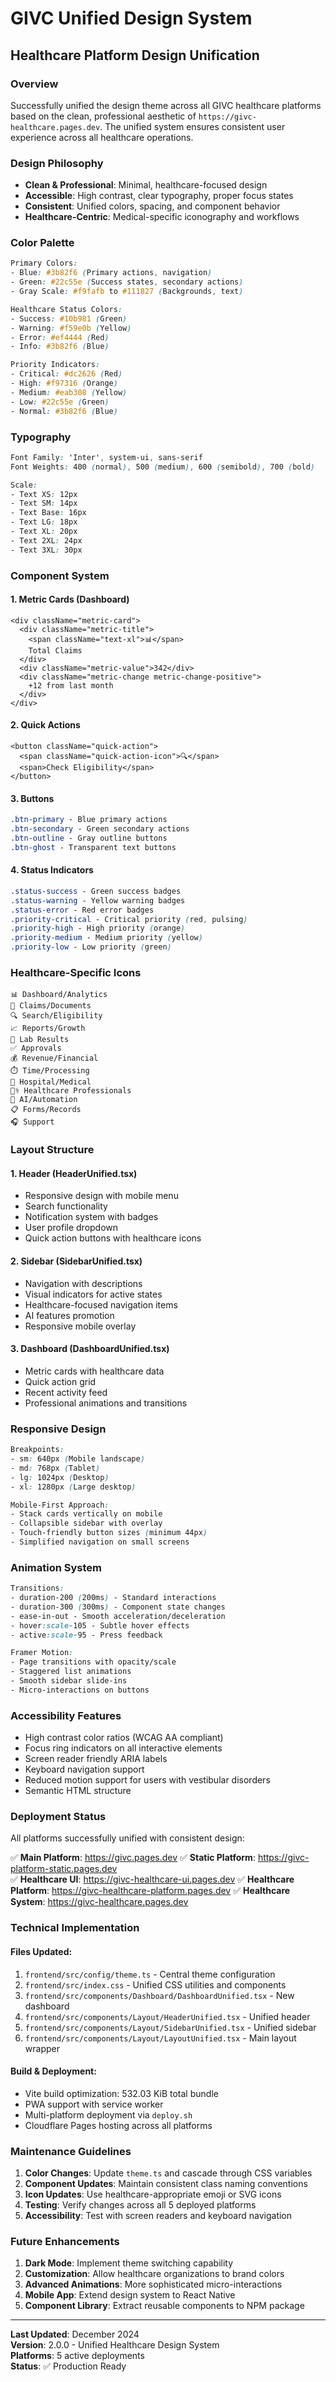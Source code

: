 # GIVC Unified Design System
## Healthcare Platform Design Unification

### Overview
Successfully unified the design theme across all GIVC healthcare platforms based on the clean, professional aesthetic of `https://givc-healthcare.pages.dev`. The unified system ensures consistent user experience across all healthcare operations.

### Design Philosophy
- **Clean & Professional**: Minimal, healthcare-focused design
- **Accessible**: High contrast, clear typography, proper focus states
- **Consistent**: Unified colors, spacing, and component behavior
- **Healthcare-Centric**: Medical-specific iconography and workflows

### Color Palette
```css
Primary Colors:
- Blue: #3b82f6 (Primary actions, navigation)
- Green: #22c55e (Success states, secondary actions)
- Gray Scale: #f9fafb to #111827 (Backgrounds, text)

Healthcare Status Colors:
- Success: #10b981 (Green)
- Warning: #f59e0b (Yellow)
- Error: #ef4444 (Red)
- Info: #3b82f6 (Blue)

Priority Indicators:
- Critical: #dc2626 (Red)
- High: #f97316 (Orange)
- Medium: #eab308 (Yellow)
- Low: #22c55e (Green)
- Normal: #3b82f6 (Blue)
```

### Typography
```css
Font Family: 'Inter', system-ui, sans-serif
Font Weights: 400 (normal), 500 (medium), 600 (semibold), 700 (bold)

Scale:
- Text XS: 12px
- Text SM: 14px
- Text Base: 16px
- Text LG: 18px
- Text XL: 20px
- Text 2XL: 24px
- Text 3XL: 30px
```

### Component System

#### 1. Metric Cards (Dashboard)
```tsx
<div className="metric-card">
  <div className="metric-title">
    <span className="text-xl">📊</span>
    Total Claims
  </div>
  <div className="metric-value">342</div>
  <div className="metric-change metric-change-positive">
    +12 from last month
  </div>
</div>
```

#### 2. Quick Actions
```tsx
<button className="quick-action">
  <span className="quick-action-icon">🔍</span>
  <span>Check Eligibility</span>
</button>
```

#### 3. Buttons
```css
.btn-primary - Blue primary actions
.btn-secondary - Green secondary actions  
.btn-outline - Gray outline buttons
.btn-ghost - Transparent text buttons
```

#### 4. Status Indicators
```css
.status-success - Green success badges
.status-warning - Yellow warning badges
.status-error - Red error badges
.priority-critical - Critical priority (red, pulsing)
.priority-high - High priority (orange)
.priority-medium - Medium priority (yellow)
.priority-low - Low priority (green)
```

### Healthcare-Specific Icons
```
📊 Dashboard/Analytics
📄 Claims/Documents
🔍 Search/Eligibility
📈 Reports/Growth
🧪 Lab Results
✅ Approvals
💰 Revenue/Financial
⏱️ Time/Processing
🏥 Hospital/Medical
👨‍⚕️ Healthcare Professionals
🤖 AI/Automation
📋 Forms/Records
🎧 Support
```

### Layout Structure

#### 1. Header (HeaderUnified.tsx)
- Responsive design with mobile menu
- Search functionality
- Notification system with badges
- User profile dropdown
- Quick action buttons with healthcare icons

#### 2. Sidebar (SidebarUnified.tsx)
- Navigation with descriptions
- Visual indicators for active states
- Healthcare-focused navigation items
- AI features promotion
- Responsive mobile overlay

#### 3. Dashboard (DashboardUnified.tsx)
- Metric cards with healthcare data
- Quick action grid
- Recent activity feed
- Professional animations and transitions

### Responsive Design
```css
Breakpoints:
- sm: 640px (Mobile landscape)
- md: 768px (Tablet)
- lg: 1024px (Desktop)
- xl: 1280px (Large desktop)

Mobile-First Approach:
- Stack cards vertically on mobile
- Collapsible sidebar with overlay
- Touch-friendly button sizes (minimum 44px)
- Simplified navigation on small screens
```

### Animation System
```css
Transitions:
- duration-200 (200ms) - Standard interactions
- duration-300 (300ms) - Component state changes
- ease-in-out - Smooth acceleration/deceleration
- hover:scale-105 - Subtle hover effects
- active:scale-95 - Press feedback

Framer Motion:
- Page transitions with opacity/scale
- Staggered list animations
- Smooth sidebar slide-ins
- Micro-interactions on buttons
```

### Accessibility Features
- High contrast color ratios (WCAG AA compliant)
- Focus ring indicators on all interactive elements
- Screen reader friendly ARIA labels
- Keyboard navigation support
- Reduced motion support for users with vestibular disorders
- Semantic HTML structure

### Deployment Status
All platforms successfully unified with consistent design:

✅ **Main Platform**: https://givc.pages.dev
✅ **Static Platform**: https://givc-platform-static.pages.dev  
✅ **Healthcare UI**: https://givc-healthcare-ui.pages.dev
✅ **Healthcare Platform**: https://givc-healthcare-platform.pages.dev
✅ **Healthcare System**: https://givc-healthcare.pages.dev

### Technical Implementation

#### Files Updated:
1. `frontend/src/config/theme.ts` - Central theme configuration
2. `frontend/src/index.css` - Unified CSS utilities and components
3. `frontend/src/components/Dashboard/DashboardUnified.tsx` - New dashboard
4. `frontend/src/components/Layout/HeaderUnified.tsx` - Unified header
5. `frontend/src/components/Layout/SidebarUnified.tsx` - Unified sidebar
6. `frontend/src/components/Layout/LayoutUnified.tsx` - Main layout wrapper

#### Build & Deployment:
- Vite build optimization: 532.03 KiB total bundle
- PWA support with service worker
- Multi-platform deployment via `deploy.sh`
- Cloudflare Pages hosting across all platforms

### Maintenance Guidelines
1. **Color Changes**: Update `theme.ts` and cascade through CSS variables
2. **Component Updates**: Maintain consistent class naming conventions
3. **Icon Updates**: Use healthcare-appropriate emoji or SVG icons
4. **Testing**: Verify changes across all 5 deployed platforms
5. **Accessibility**: Test with screen readers and keyboard navigation

### Future Enhancements
1. **Dark Mode**: Implement theme switching capability
2. **Customization**: Allow healthcare organizations to brand colors
3. **Advanced Animations**: More sophisticated micro-interactions
4. **Mobile App**: Extend design system to React Native
5. **Component Library**: Extract reusable components to NPM package

---

**Last Updated**: December 2024  
**Version**: 2.0.0 - Unified Healthcare Design System  
**Platforms**: 5 active deployments  
**Status**: ✅ Production Ready
